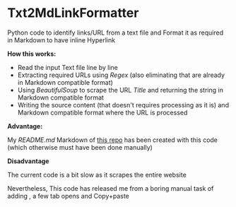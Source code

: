 # Txt2MdLinkFormatter
Python code to identify links/URL from a text file and Format it as required in Markdown to have inline Hyperlink

**How this works:**

* Read the input Text file line by line
* Extracting required URLs using *Regex* (also eliminating that are already in Markdown compatible format)
* Using *BeautifulSoup* to scrape the URL *Title* and returning the string in Markdown compatible format
* Writing the source content (that doesn't requires processing as it is) and Markdown compatible format where the URL is processed

**Advantage:**

My *README.md* Markdown of [this repo](https://github.com/amrrs/For-Data-Science-Beginners) has been created with this code (which otherwise must have been done manually)

**Disadvantage**

The current code is a bit slow as it scrapes the entire website

Nevertheless, This code has released me from a boring manual task of adding [](), a few tab opens and Copy+paste


